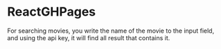 # ReactGHPages

For searching movies, you write the name of the movie to the input field, and using the api key, it will find all result that contains it.
